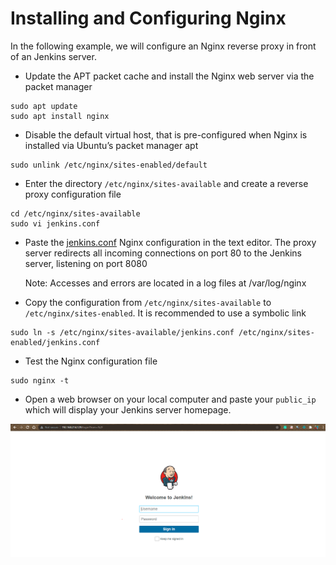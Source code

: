 # Installing and Configuring Nginx
In the following example, we will configure an Nginx reverse proxy in front of an Jenkins server.

* Update the APT packet cache and install the Nginx web server via the packet manager

```buildoutcfg
sudo apt update
sudo apt install nginx
```

* Disable the default virtual host, that is pre-configured when Nginx is installed via Ubuntu’s packet manager apt

```buildoutcfg
sudo unlink /etc/nginx/sites-enabled/default
```

* Enter the directory `/etc/nginx/sites-available` and create a reverse proxy configuration file

```buildoutcfg
cd /etc/nginx/sites-available
sudo vi jenkins.conf
```


* Paste the [jenkins.conf](jenkins.conf) Nginx configuration in the text editor. The proxy server redirects all incoming connections on port 80 to the Jenkins server, listening on port 8080
   
   
    Note: Accesses and errors are located in a log files at /var/log/nginx


* Copy the configuration from `/etc/nginx/sites-available` to `/etc/nginx/sites-enabled`. It is recommended to use a symbolic link

```buildoutcfg
sudo ln -s /etc/nginx/sites-available/jenkins.conf /etc/nginx/sites-enabled/jenkins.conf
```

* Test the Nginx configuration file

```buildoutcfg
sudo nginx -t
```

* Open a web browser on your local computer and paste your `public_ip` which will display your Jenkins server homepage.

![JENKINS_HOME_PAGE](pictures/Jenkins_home.png)
